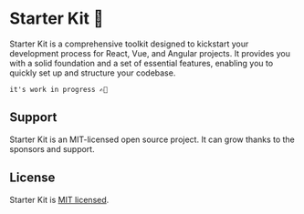 # Starter Kit 🚀

Starter Kit is a comprehensive toolkit designed to kickstart your development process for React, Vue, and Angular projects. It provides you with a solid foundation and a set of essential features, enabling you to quickly set up and structure your codebase.

```
it's work in progress ✍🏻
```

## Support

Starter Kit is an MIT-licensed open source project. It can grow thanks to the sponsors and support.

## License

Starter Kit is [MIT licensed](LICENSE).
